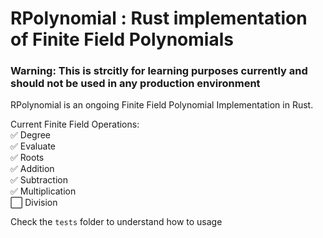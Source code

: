 # RPolynomial : Rust implementation of Finite Field Polynomials

### Warning: This is strcitly for learning purposes currently and should not be used in any production environment

RPolynomial is an ongoing Finite Field Polynomial Implementation in Rust. 

Current Finite Field Operations: </br>
✅ Degree </br>
✅ Evaluate </br>
✅ Roots </br>
✅ Addition </br>
✅ Subtraction </br>
✅ Multiplication </br> 
⬜ Division </br>


Check the `tests` folder to understand how to usage